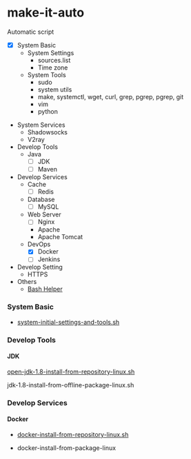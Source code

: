 # make-it-auto
Automatic script

- [x] System Basic
  - System Settings
    - sources.list
    - Time zone
  - System Tools
    - sudo
    - system utils
    - make, systemctl, wget, curl, grep, pgrep, pgrep, git
    - vim
    - python
- System Services
  - Shadowsocks
  - V2ray
- Develop Tools
  - Java
    - [ ] JDK
    - [ ] Maven
- Develop Services
  - Cache
    - [ ] Redis
  - Database
    - [ ] MySQL
  - Web Server
    - [ ] Nginx
    - Apache
    - Apache Tomcat
  - DevOps
    - [x] Docker
    - [ ] Jenkins
- Develop Setting
  - HTTPS
- Others
  - [Bash Helper](bash-helper)



### System Basic

- [system-initial-settings-and-tools.sh](system-tools/system-initial-settings-and-tools.sh)

### Develop Tools

#### JDK

[open-jdk-1.8-install-from-repository-linux.sh](develop-tools/open-jdk-1.8-install-from-repository-linux.sh)

jdk-1.8-install-from-offline-package-linux.sh

### Develop Services

#### Docker

- [docker-install-from-repository-linux.sh](develop-services/docker-install-from-repository-linux.sh)

- docker-install-from-package-linux